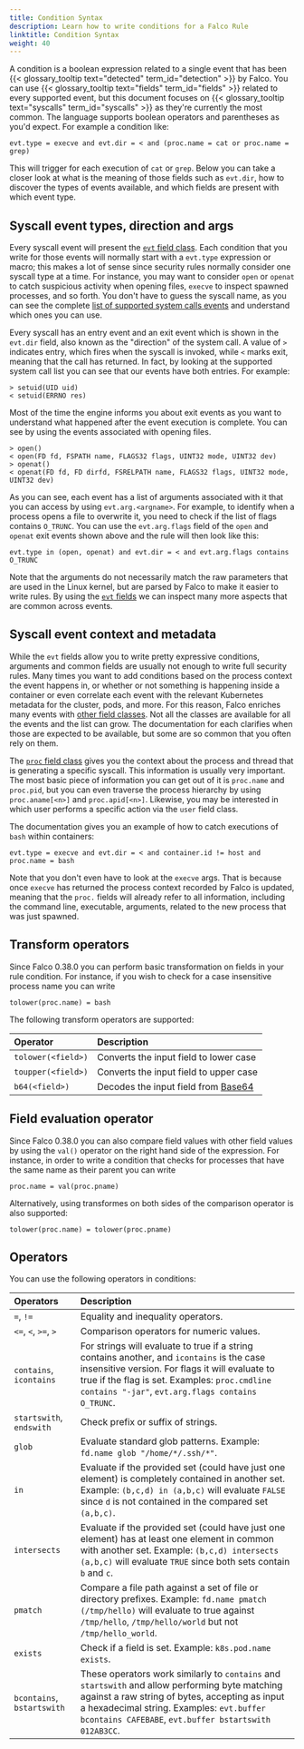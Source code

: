```yaml
---
title: Condition Syntax
description: Learn how to write conditions for a Falco Rule
linktitle: Condition Syntax
weight: 40
---
```


A condition is a boolean expression related to a single event that has been {{< glossary_tooltip text="detected" term_id="detection" >}} by Falco. You can use {{< glossary_tooltip text="fields" term_id="fields" >}} related to every supported event, but this document focuses on {{< glossary_tooltip text="syscalls" term_id="syscalls" >}} as they're currently the most common. The language supports boolean operators and parentheses as you'd expect. For example a condition like:

```
evt.type = execve and evt.dir = < and (proc.name = cat or proc.name = grep)
```

This will trigger for each execution of `cat` or `grep`. Below you can take a closer look at what is the meaning of those fields such as `evt.dir`, how to discover the types of events available, and which fields are present with which event type.

## Syscall event types, direction and args

Every syscall event will present the [`evt` field class](/docs/rules/supported-fields/#field-class-evt). Each condition that you write for those events will normally start with a `evt.type` expression or macro; this makes a lot of sense since security rules normally consider one syscall type at a time. For instance, you may want to consider `open` or `openat` to catch suspicious activity when opening files, `execve` to inspect spawned processes, and so forth. You don't have to guess the syscall name, as you can see the complete [list of supported system calls events](/docs/rules/supported-events) and understand which ones you can use.

Every syscall has an entry event and an exit event which is shown in the `evt.dir` field, also known as the "direction" of the system call. A value of `>` indicates entry, which fires when the syscall is invoked, while `<` marks exit, meaning that the call has returned. In fact, by looking at the supported system call list you can see that our events have both entries. For example:

```
> setuid(UID uid)
< setuid(ERRNO res)
```

Most of the time the engine informs you about exit events as you want to understand what happened after the event execution is complete. You can see by using the events associated with opening files.

```
> open()
< open(FD fd, FSPATH name, FLAGS32 flags, UINT32 mode, UINT32 dev)
> openat()
< openat(FD fd, FD dirfd, FSRELPATH name, FLAGS32 flags, UINT32 mode, UINT32 dev)
```

As you can see, each event has a list of arguments associated with it that you can access by using `evt.arg.<argname>`. For example, to identify when a process opens a file to overwrite it, you need to check if the list of flags contains `O_TRUNC`. You can use the `evt.arg.flags` field of the `open` and `openat` exit events shown above and the rule will then look like this:

```
evt.type in (open, openat) and evt.dir = < and evt.arg.flags contains O_TRUNC
```

Note that the arguments do not necessarily match the raw parameters that are used in the Linux kernel, but are parsed by Falco to make it easier to write rules. By using the [`evt` fields](/docs/rules/supported-fields/#field-class-evt) we can inspect many more aspects that are common across events.

## Syscall event context and metadata

While the `evt` fields allow you to write pretty expressive conditions, arguments and common fields are usually not enough to write full security rules. Many times you want to add conditions based on the process context the event happens in, or whether or not something is happening inside a container or even correlate each event with the relevant Kubernetes metadata for the cluster, pods, and more. For this reason, Falco enriches many events with [other field classes](/docs/rules/supported-fields). Not all the classes are available for all the events and the list can grow. The documentation for each clarifies when those are expected to be available, but some are so common that you often rely on them.

The [`proc` field class](/docs/rules/supported-fields/#field-class-process) gives you the context about the process and thread that is generating a specific syscall. This information is usually very important. The most basic piece of information you can get out of it is `proc.name` and `proc.pid`, but you can even traverse the process hierarchy by using `proc.aname[<n>]` and `proc.apid[<n>]`. Likewise, you may be interested in which user performs a specific action via the `user` field class.

The documentation gives you an example of how to catch executions of `bash` within containers:

```
evt.type = execve and evt.dir = < and container.id != host and proc.name = bash
```

Note that you don't even have to look at the `execve` args. That is because once `execve` has returned the process context recorded by Falco is updated, meaning that the `proc.` fields will already refer to all information, including the command line, executable, arguments, related to the new process that was just spawned.

## Transform operators

Since Falco 0.38.0 you can perform basic transformation on fields in your rule condition. For instance, if you wish to check for a case insensitive process name you can write

```
tolower(proc.name) = bash
```

The following transform operators are supported:

Operator | Description
:--------|:-----------
`tolower(<field>)` | Converts the input field to lower case
`toupper(<field>)` | Converts the input field to upper case
`b64(<field>)` | Decodes the input field from [Base64](https://en.wikipedia.org/wiki/Base64)

## Field evaluation operator

Since Falco 0.38.0 you can also compare field values with other field values by using the `val()` operator on the right hand side of the expression. For instance, in order to write a condition that checks for processes that have the same name as their parent you can write

```
proc.name = val(proc.pname)
```

Alternatively, using transformes on both sides of the comparison operator is also supported:

```
tolower(proc.name) = tolower(proc.pname)
```

## Operators

You can use the following operators in conditions:

Operators | Description
:---------|:-----------
`=`, `!=` | Equality and inequality operators.
`<=`, `<`, `>=`, `>` | Comparison operators for numeric values.
`contains`, `icontains` | For strings will evaluate to true if a string contains another, and `icontains` is the case insensitive version. For flags it will evaluate to true if the flag is set. Examples: `proc.cmdline contains "-jar"`, `evt.arg.flags contains O_TRUNC`.
`startswith`, `endswith` | Check prefix or suffix of strings.
`glob` | Evaluate standard glob patterns. Example: `fd.name glob "/home/*/.ssh/*"`.
`in` | Evaluate if the provided set (could have just one element) is completely contained in another set. Example: `(b,c,d) in (a,b,c)` will evaluate `FALSE` since `d` is not contained in the compared set `(a,b,c)`.
`intersects` | Evaluate if the provided set (could have just one element) has at least one element in common with another set. Example: `(b,c,d) intersects (a,b,c)` will evaluate `TRUE` since both sets contain `b` and `c`.
`pmatch` | Compare a file path against a set of file or directory prefixes. Example: `fd.name pmatch (/tmp/hello)` will evaluate to true against `/tmp/hello`, `/tmp/hello/world` but not `/tmp/hello_world`.
`exists` | Check if a field is set. Example: `k8s.pod.name exists`.
`bcontains`, `bstartswith` | These operators work similarly to `contains` and `startswith` and allow performing byte matching against a raw string of bytes, accepting as input a hexadecimal string. Examples: `evt.buffer bcontains CAFEBABE`, `evt.buffer bstartswith 012AB3CC`.
